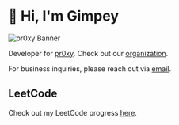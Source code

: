 # 👋 Hi, I'm Gimpey

![pr0xy Banner](https://cdn.pr0xy.io/.github/banners/gimpey-github-banner-1800x200.png)

Developer for [pr0xy](https://pr0xy.io). Check out our [organization](https://github.com/pr0xy-io).

For business inquiries, please reach out via [email](mailto:team@pr0xy.io).

## LeetCode

Check out my LeetCode progress [here](https://leetcode.com/u/gimpey/).
